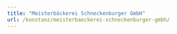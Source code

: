 ```yaml
---
title: "Meisterbäckerei Schneckenburger GmbH"
url: /konstanz/meisterbaeckerei-schneckenburger-gmbh/
---
```

